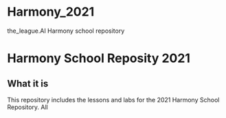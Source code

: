 # Harmony_2021
the_league.AI Harmony school repository

# Harmony School Reposity 2021

## What it is
This repository includes the lessons and labs for the 2021 Harmony School Repository. All 

